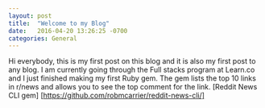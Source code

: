```yaml
---
layout: post
title:  "Welcome to my Blog"
date:   2016-04-20 13:26:25 -0700
categories: General
---
```

Hi everybody, this is my first post on this blog and it is also my first post to any blog.  I am currently going through the Full stacks program at Learn.co and I just finished making my first Ruby gem.  The gem lists the top 10 links in r/news and allows you to see the top comment for the link.  [Reddit News CLI gem] [https://github.com/robmcarrier/reddit-news-cli/]
